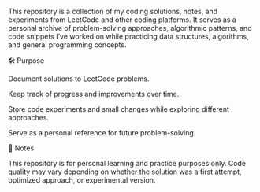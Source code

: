 This repository is a collection of my coding solutions, notes, and experiments from LeetCode and other coding platforms.
It serves as a personal archive of problem-solving approaches, algorithmic patterns, and code snippets I’ve worked on while practicing data structures, algorithms, and general programming concepts.

🛠️ Purpose

Document solutions to LeetCode problems.

Keep track of progress and improvements over time.

Store code experiments and small changes while exploring different approaches.

Serve as a personal reference for future problem-solving.

🚀 Notes

This repository is for personal learning and practice purposes only.
Code quality may vary depending on whether the solution was a first attempt, optimized approach, or experimental version.

